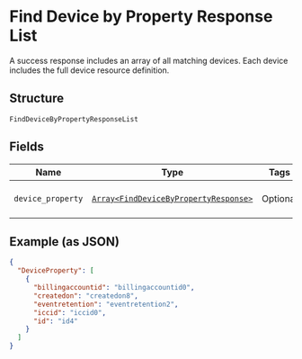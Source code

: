 
# Find Device by Property Response List

A success response includes an array of all matching devices. Each device includes the full device resource definition.

## Structure

`FindDeviceByPropertyResponseList`

## Fields

| Name | Type | Tags | Description |
|  --- | --- | --- | --- |
| `device_property` | [`Array<FindDeviceByPropertyResponse>`](../../doc/models/find-device-by-property-response.md) | Optional | **Constraints**: *Maximum Items*: `100` |

## Example (as JSON)

```json
{
  "DeviceProperty": [
    {
      "billingaccountid": "billingaccountid0",
      "createdon": "createdon8",
      "eventretention": "eventretention2",
      "iccid": "iccid0",
      "id": "id4"
    }
  ]
}
```

